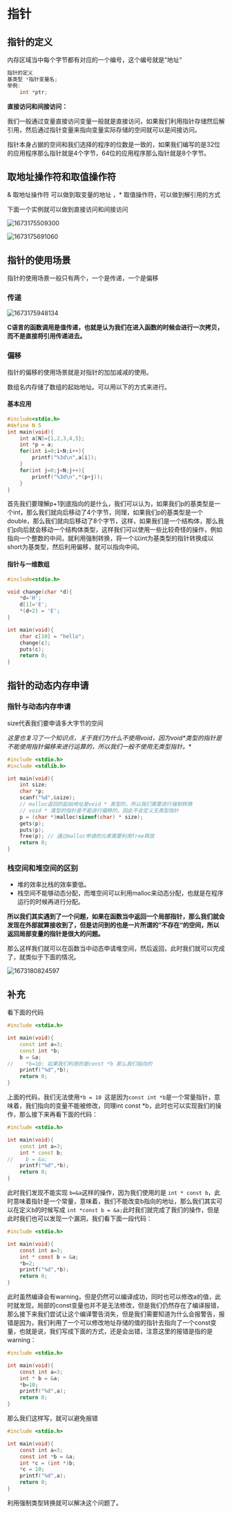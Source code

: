 # 指针

## 指针的定义

内存区域当中每个字节都有对应的一个编号，这个编号就是”地址“

```cpp
指针的定义
基类型 *指针变量名;
举例:
	int *ptr;
```

**直接访问和间接访问：**

我们一般通过变量直接访问变量一般就是直接访问，如果我们利用指针存储然后解引用，然后通过指针变量来指向变量实际存储的空间就可以是间接访问。

指针本身占据的空间和我们选择的程序的位数是一致的，如果我们编写的是32位的应用程序那么指针就是4个字节，64位的应用程序那么指针就是8个字节。

## 取地址操作符和取值操作符

&	取地址操作符	可以做到取变量的地址 ，* 取值操作符，可以做到解引用的方式

下面一个实例就可以做到直接访问和间接访问

![1673175509300](image/指针/1673175509300.png)

![1673175691060](image/指针/1673175691060.png)

## 指针的使用场景

指针的使用场景一般只有两个，一个是传递，一个是偏移

### 传递

![1673175948134](image/指针/1673175948134.png)

**C语言的函数调用是值传递，也就是认为我们在进入函数的时候会进行一次拷贝，而不是直接将引用传递进去。**

### 偏移

指针的偏移的使用场景就是对指针的加加减减的使用。

数组名内存储了数组的起始地址。可以用以下的方式来进行。

#### 基本应用

```cpp
#include<stdio.h>
#define N 5
int main(void){
    int a[N]={1,2,3,4,5};
    int *p = a;
    for(int i=0;i<N;i++){
        printf("%3d\n",a[i]);
    }
    for(int j=0;j<N;j++){
        printf("%3d\n",*(p+j));
    }
}
```

首先我们要理解p+1到底指向的是什么，我们可以认为，如果我们p的基类型是一个int，那么我们就向后移动了4个字节，同理，如果我们p的基类型是一个double，那么我们就向后移动了8个字节，这样，如果我们是一个结构体，那么我们p向后就会移动一个结构体类型，这样我们可以使用一些比较奇怪的操作，例如指向一个整数的中间，就利用强制转换，将一个以int为基类型的指针转换成以short为基类型，然后利用偏移，就可以指向中间。

#### 指针与一维数组

```c
#include<stdio.h>

void change(char *d){
    *d='H';
    d[1]='E';
    *(d+2) = 'E';
}

int main(void){
    char c[10] = "hello";
    change(c);
    puts(c);
    return 0;
}
```

## 指针的动态内存申请

### 指针与动态内存申请

size代表我们要申请多大字节的空间

**这里也复习了一个知识点，关于我们为什么不使用void*，因为void*类型的指针是不能使用指针偏移来进行运算的，所以我们一般不使用无类型指针。**

```c
#include <stdio.h>
#include <stdlib.h>

int main(void){
    int size;
    char *p;
    scanf("%d",&size);
    // malloc返回的起始地址是void * 类型的，所以我们需要进行强制转换
    // void * 类型的指针是不能进行偏移的，因此不会定义无类型指针
    p = (char *)malloc(sizeof(char) * size);
    gets(p);
    puts(p);
    free(p); // 通过malloc申请的元素需要利用free释放
    return 0;
}
```

### 栈空间和堆空间的区别

* 堆的效率比栈的效率要低。
* 栈空间不能够动态分配，而堆空间可以利用malloc来动态分配，也就是在程序运行的时候再进行分配。

**所以我们其实遇到了一个问题，如果在函数当中返回一个局部指针，那么我们就会发现在外部就算接收到了，但是访问到的也是一片所谓的”不存在“的空间，所以返回局部变量的指针是很大的问题。**

那么这样我们就可以在函数当中动态申请堆空间，然后返回，此时我们就可以完成了，就类似于下面的情况。

![1673180824597](image/指针/1673180824597.png)


## 补充

看下面的代码

```cpp
#include <stdio.h>

int main(void){
    const int a=3;
    const int *b;
    b = &a;
//    *b=10; 如果我们利用的是const *b 那么我们指向的
    printf("%d",*b);
    return 0;
}
```

上面的代码，我们无法使用`*b = 10 `这是因为`const int *b`是一个常量指针，意味着，我们指向的变量不能被修改，同理int const *b，此时也可以实现我们的操作，那么接下来再看下面的代码：

```cpp
#include <stdio.h>

int main(void){
    const int a=3;
    int * const b;
//    b = &a;
    printf("%d",*b);
    return 0;
}
```

此时我们发现不能实现 `b=&a`这样的操作，因为我们使用的是 `int * const b`，此时意味着指针是一个常量，意味着，我们不能改变b指向的地址，那么我们其实可以在定义b的时候写成 `int *const b = &a;`此时我们就完成了我们的操作，但是此时我们也可以发现一个漏洞，我们看下面一段代码：

```c
#include <stdio.h>

int main(void){
    const int a=3;
    int * const b = &a;
    *b=2;
    printf("%d",*b);
    return 0;
}
```

此时虽然编译会有warning，但是仍然可以编译成功，同时也可以修改a的值，此时就发现，局部的const变量也并不是无法修改，但是我们仍然存在了编译报错，那么接下来我们尝试让这个编译警告消失，但是我们需要知道为什么会报警告，报错是因为，我们利用了一个可以修改地址存储的值的指针去指向了一个const变量，也就是说，我们写成下面的方式，还是会出错，注意这里的报错是指的是warning：

```c
#include <stdio.h>

int main(void){
    const int a=3;
    int * b = &a;
    *b=10;
    printf("%d",a);
    return 0;
}
```

那么我们这样写，就可以避免报错

```c
#include <stdio.h>

int main(void){
    const int a=3;
    const int *b = &a;
    int *c = (int *)b;
    *c = 10;
    printf("%d",a);
    return 0;
}
```

利用强制类型转换就可以解决这个问题了。
